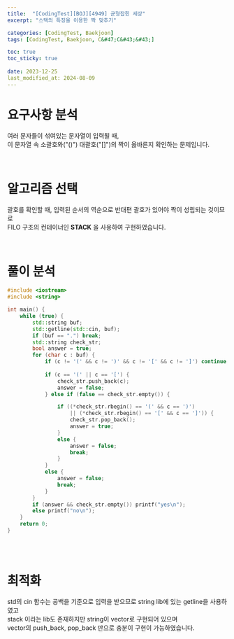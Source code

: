 ```yaml
---
title:  "[CodingTest][BOJ][4949] 균형잡힌 세상"
excerpt: "스택의 특징을 이용한 짝 맞추기"

categories: [CodingTest, Baekjoon]
tags: [CodingTest, Baekjoon, C&#47;C&#43;&#43;]

toc: true
toc_sticky: true
 
date: 2023-12-25
last_modified_at: 2024-08-09
---
```


# 요구사항 분석
여러 문자들이 섞여있는 문자열이 입력될 때,  
이 문자열 속 소괄호와("()") 대괄호("[]")의 짝이 옳바른지 확인하는 문제입니다.

<br/>

# 알고리즘 선택
괄호를 확인할 때, 입력된 순서의 역순으로 반대편 괄호가 있어야 짝이 성립되는 것이므로  
FILO 구조의 컨테이너인 **STACK** 을 사용하여 구현하였습니다.

<br/>

# 풀이 분석
```c++
#include <iostream>
#include <string>

int main() {
	while (true) {
		std::string buf;
		std::getline(std::cin, buf);
		if (buf == ".") break;
		std::string check_str;
		bool answer = true;
		for (char c : buf) {
			if (c != '(' && c != ')' && c != '[' && c != ']') continue;
			
			if (c == '(' || c == '[') {
				check_str.push_back(c);
				answer = false;
			} else if (false == check_str.empty()) {

				if ((*check_str.rbegin() == '(' && c == ')')
					|| (*check_str.rbegin() == '[' && c == ']')) {
					check_str.pop_back();
					answer = true;
				}
				else {
					answer = false;
					break;
				}
			}
			else {
				answer = false;
				break;
			}
		}
		if (answer && check_str.empty()) printf("yes\n");
		else printf("no\n");
	}
	return 0;
}   
   
```

<br/>

# 최적화
std의 cin 함수는 공백을 기준으로 입력을 받으므로 string lib에 있는 getline을 사용하였고  
stack 이라는 lib도 존재하지만 string이 vector로 구현되어 있으며  
vector의 push_back, pop_back 만으로 충분이 구현이 가능하였습니다.

<br/>
